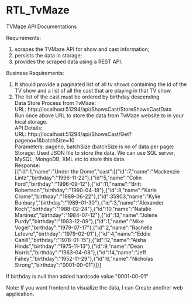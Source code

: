 # RTL_TvMaze

TVMaze API Documentations

Requirements:
1. scrapes the TVMaze API for show and cast information; 
2. persists the data in storage; 
3. provides the scraped data using a REST API.

Business Requirements:
1. It should provide a paginated list of all tv shows containing the id of the TV show and a list of all the cast that are playing in that TV show.                   
2. The list of the cast must be ordered by birthday descending.                                         
Data Store Process from TvMaze:                                   
URL: http://localhost:51294/api/ShowsCast/StoreShowsCastData                                        
Run once above URL to store the data from TvMaze website to in your local storage.                                
API Details:                        
URL: http://localhost:51294/api/ShowsCast/Get?pageno=1&batchSize=10                         
Parameters: pageno, batchSize (batchSize is no of data per page)                            
Storage: Used JSON file to store the data. We can use SQL server, MySQL, MongoDB, XML etc to store this data.                           
Response:                     
 [{"id":1,"name":"Under the Dome","cast":[{"id":7,"name":"Mackenzie Lintz","birthday":"1996-11-22"},{"id":5,"name":"Colin Ford","birthday":"1996-09-12"},{"id":11,"name":"Britt Robertson","birthday":"1990-04-18"},{"id":8,"name":"Karla Crome","birthday":"1989-06-22"},{"id":35903,"name":"Kylie Bunbury","birthday":"1989-01-30"},{"id":3,"name":"Alexander Koch","birthday":"1988-02-24"},{"id":10,"name":"Natalie Martinez","birthday":"1984-07-12"},{"id":13,"name":"Jolene Purdy","birthday":"1983-12-09"},{"id":1,"name":"Mike Vogel","birthday":"1979-07-17"},{"id":2,"name":"Rachelle Lefevre","birthday":"1979-02-01"},{"id":4,"name":"Eddie Cahill","birthday":"1978-01-15"},{"id":12,"name":"Aisha Hinds","birthday":"1975-11-13"},{"id":9,"name":"Dean Norris","birthday":"1963-04-08"},{"id":14,"name":"Jeff Fahey","birthday":"1952-11-29"},{"id":6,"name":"Nicholas Strong","birthday":"0001-00-01"}]}]
 
If birthday is null then added hardcode value "0001-00-01"                          

Note: If you want frontend to visualize the data, I can Create another web application.                             
